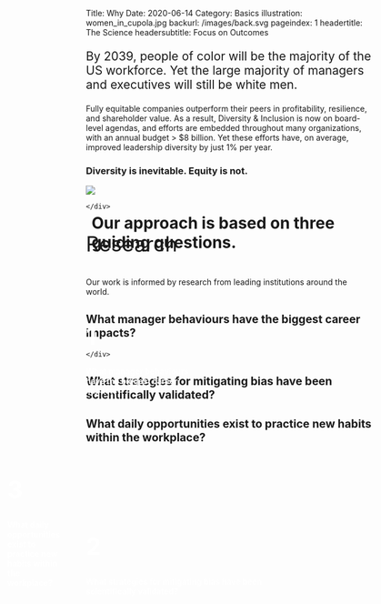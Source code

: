 Title: Why
Date: 2020-06-14
Category: Basics
illustration: women_in_cupola.jpg
backurl: /images/back.svg
pageindex: 1
headertitle: The Science
headersubtitle: Focus on Outcomes

<div class="row mt-4 mb-5 align-items-end">
    <div class="offset-lg-4 col-lg-8"><p class="main-title" style="font-size: 1.5em;">By 2039, people of color will be the majority of the US workforce. Yet the large majority of managers and executives will still be white men. </p>
    <p>Fully equitable companies outperform their peers in profitability, resilience, and shareholder value. As a result, Diversity & Inclusion is now on board-level agendas, and efforts are embedded throughout many organizations, with an annual budget > $8 billion. Yet these efforts have, on average, improved leadership diversity by just 1% per year.</p>
    <h3>Diversity is inevitable. Equity is not.</h3></div>
</div>

<div class="row mt-5 d-none d-md-block">
    <div class="col-10 offset-1 align-content-end text-right" style="position: relative;">
        <div class="col-4" style="position: absolute; left: 10px; top: 10px;">
            <h1 class="main-title">Our approach is based on three guiding questions.</h1>
        </div>
        <div style="position: relative; color: white; font-weight: 700;">
            <img src="/images/eqresearch-venndiagram_900w.png"/>
            <div class="col-3 text-center" style="position: absolute; top: 180px; right: 320px;">
                <h1 style="font-size: 3em;">1</h1>
                <p>What manager behaviours have the biggest career impacts?</p>
            </div>
            <div class="col-3 text-center" style="position: absolute; top: 550px; right: 190px;">
                <h1 style="font-size: 3em;">2</h1>
                <p>What strategies for mitigating bias have been scientifically validated?</p>
            </div>
            <div class="col-3 text-center" style="position: absolute; top: 450px; right: 550px;">
                <h1 style="font-size: 3em;">3</h1>
                <p>What daily opportunities exist to practice new habits within the workplace?</p>
            </div>
        </div>

    </div>
</div>

<div class="row mt-5">
    <div class="col-12"><p class="main-title" style="font-size: 2.6em;">Research</p>
    <p>Our work is informed by research from leading institutions around the world.</p>
    </div>
</div>

<a name="impacts"> </a>
<div class="row mt-5">
    <div class="col-12">
        <h3 style="font-size: 1.4em; font-weight: 700;" class="blue-line">What manager behaviours have the biggest career impacts?</h3>
    </div>
</div>
<div class="row">
    <div class="col-11">
<script src="https://bibbase.org/show?bib=https%3A%2F%2Fapi.zotero.org%2Fgroups%2F2415300%2Fcollections%2F8B2BEAMV%2Fitems%3Fkey%3DGthqKf5lDbu7RmkbnKyJNkh2%26format%3Dbibtex%26limit%3D100&jsonp=1&theme=simple"></script>

    </div>
</div>


<a name="strategies"> </a>
<div class="row mt-5">
    <div class="col-12">
    <h3  style="font-size: 1.4em; font-weight: 700;" class="blue-line">What strategies for mitigating bias have been scientifically validated?</h3>
    </div>
</div>
<div class="row">
    <div class="col-11">
<script src="https://bibbase.org/show?bib=https%3A%2F%2Fapi.zotero.org%2Fgroups%2F2415300%2Fcollections%2FUZM22EUR%2Fitems%3Fkey%3DeUrIaE5Bzzamvr6hMyJvkrC3%26format%3Dbibtex%26limit%3D100&jsonp=1&theme=simple"></script>
    </div>
</div>

<a name="moments"> </a>
<div class="row mt-5">
    <div class="col-12">
    <h3  style="font-size: 1.4em; font-weight: 700;" class="blue-line">What daily opportunities exist to practice new habits within the workplace?</h3>
    </div>
</div>
<div class="row mb-5">
    <div class="col-11">
<script src="https://bibbase.org/show?bib=https%3A%2F%2Fapi.zotero.org%2Fgroups%2F2415300%2Fcollections%2FHDKHF5AU%2Fitems%3Fkey%3DeUrIaE5Bzzamvr6hMyJvkrC3%26format%3Dbibtex%26limit%3D100&jsonp=1&theme=simple"></script>
    </div>
</div>
